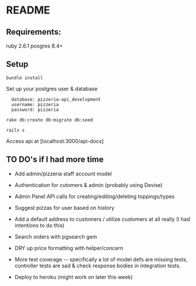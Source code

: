 # README

## Requirements:
ruby 2.6.1
posgres 8.4+

## Setup
```
bundle install
```

Set up your postgres user & database
```
  database: pizzeria-api_development
  username: pizzeria
  password: pizzeria
```

```
rake db:create db:migrate db:seed
```

```
rails s
```

Access api at [localhost:3000/api-docs]

## TO DO's if I had more time
* Add admin/pizzeria staff account model
* Authentication for cutomers & admin (probably using Devise)
* Admin Panel API calls for creating/editing/deleting toppings/types
* Suggest pizzas for user based on history
* Add a default address to customers / utilize customers at all really (I had intentions to do this)
* Search orders with pgsearch gem

* DRY up price formatting with helper/concern
* More test coverage --  specifically a lot of model defs are missing tests, controller tests are sad & check response bodies in integration tests.
* Deploy to heroku (might work on later this week)



